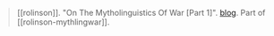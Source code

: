 > [[rolinson]]. "On The Mytholinguistics Of War [Part 1]". [blog](https://aryaakasha.com/2019/11/30/on-the-mytholinguistics-of-war-part-1/). Part of [[rolinson-mythlingwar]].